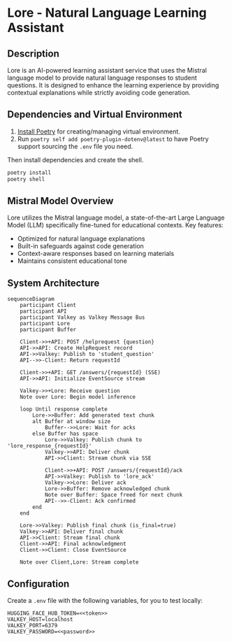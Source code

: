 
# Lore - Natural Language Learning Assistant

## Description

Lore is an AI-powered learning assistant service that uses the Mistral language model to provide natural language responses to student questions. It is designed to enhance the learning experience by providing contextual explanations while strictly avoiding code generation.

## Dependencies and Virtual Environment

1. [Install Poetry](https://python-poetry.org/) for creating/managing virtual environment.
2. Run `poetry self add poetry-plugin-dotenv@latest` to have Poetry support sourcing the `.env` file you need.

Then install dependencies and create the shell.

```bash
poetry install
poetry shell
```

## Mistral Model Overview

Lore utilizes the Mistral language model, a state-of-the-art Large Language Model (LLM) specifically fine-tuned for educational contexts. Key features:

- Optimized for natural language explanations
- Built-in safeguards against code generation
- Context-aware responses based on learning materials
- Maintains consistent educational tone

## System Architecture

```mermaid
sequenceDiagram
    participant Client
    participant API
    participant Valkey as Valkey Message Bus
    participant Lore
    participant Buffer

    Client->>+API: POST /helprequest {question}
    API->>API: Create HelpRequest record
    API->>Valkey: Publish to 'student_question'
    API-->>-Client: Return requestId

    Client->>+API: GET /answers/{requestId} (SSE)
    API->>API: Initialize EventSource stream

    Valkey->>+Lore: Receive question
    Note over Lore: Begin model inference

    loop Until response complete
        Lore->>Buffer: Add generated text chunk
        alt Buffer at window size
            Buffer-->>Lore: Wait for acks
        else Buffer has space
            Lore->>Valkey: Publish chunk to 'lore_response_{requestId}'
            Valkey->>API: Deliver chunk
            API->>Client: Stream chunk via SSE

            Client->>+API: POST /answers/{requestId}/ack
            API->>Valkey: Publish to 'lore_ack'
            Valkey->>Lore: Deliver ack
            Lore->>Buffer: Remove acknowledged chunk
            Note over Buffer: Space freed for next chunk
            API-->>-Client: Ack confirmed
        end
    end

    Lore->>Valkey: Publish final chunk (is_final=true)
    Valkey->>API: Deliver final chunk
    API->>Client: Stream final chunk
    Client->>API: Final acknowledgment
    Client->>Client: Close EventSource

    Note over Client,Lore: Stream complete
```

## Configuration
Create a `.env` file with the following variables, for you to test locally:

```
HUGGING_FACE_HUB_TOKEN=<<token>>
VALKEY_HOST=localhost
VALKEY_PORT=6379
VALKEY_PASSWORD=<<password>>
```
